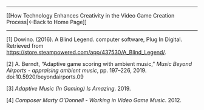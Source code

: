 ___
[[How Technology Enhances Creativity in the Video Game Creation Process|←Back to Home Page]]
____

\[1] Dowino. (2016). A Blind Legend. computer software, Plug In Digital. Retrieved from https://store.steampowered.com/app/437530/A_Blind_Legend/. 

\[2] A. Berndt, “Adaptive game scoring with ambient music,” _Music Beyond Airports - appraising ambient music_, pp. 197–226, 2019. doi:10.5920/beyondairports.09

\[3] _Adaptive Music (In Gaming) Is Amazing_. 2019.

\[4] _Composer Marty O’Donnell - Working in Video Game Music_. 2012.